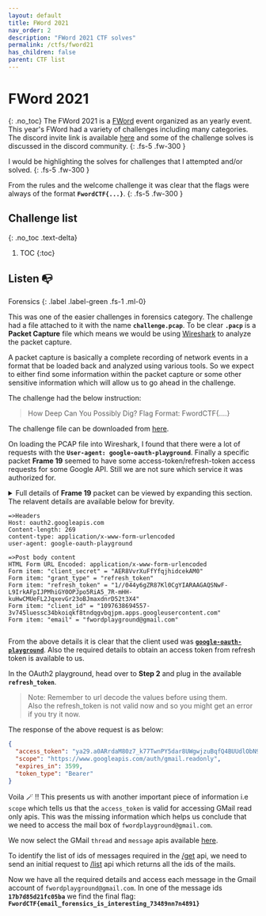 ```yaml
---
layout: default
title: FWord 2021
nav_order: 2
description: "FWord 2021 CTF solves"
permalink: /ctfs/fword21
has_children: false
parent: CTF list
---
```


# FWord 2021
{: .no_toc}
The FWord 2021 is a [FWord][1] event organized as an yearly event. This year's FWord had a variety of challenges 
including many categories. The discord invite link is available [here][2] and some of the challenge solves is
discussed in the discord community.
{: .fs-5 .fw-300 }

I would be highlighting the solves for challenges that I attempted and/or solved.
{: .fs-5 .fw-300 }

From the rules and the welcome challenge it was clear that the flags were always of the format **`FwordCTF{...}`**.
{: .fs-5 .fw-300 }

## Challenge list
{: .no_toc .text-delta}

1. TOC
{:toc}

## Listen 📭
Forensics
{: .label .label-green .fs-1 .ml-0}

This was one of the easier challenges in forensics category. The challenge had a file attached to it with the name
**`challenge.pcap`**. To be clear **`.pacp`** is a **Packet Capture** file which means we would be using [Wireshark][3]
to analyze the packet capture.

A packet capture is basically a complete recording of network events in a format that be loaded back and analyzed using
various tools. So we expect to either find some information within the packet capture or some other sensitive information
which will allow us to go ahead in the challenge.

The challenge had the below instruction:
> How Deep Can You Possibly Dig?
> Flag Format: FwordCTF{....}

The challenge file can be downloaded from [here][4].

On loading the PCAP file into Wireshark, I found that there were a lot of requests with the **`User-agent: google-oauth-playground`**.
Finally a specific packet **Frame 19** seemed to have some access-token/refresh-token access requests for some Google API. Still we
are not sure which service it was authorized for. 

<details markdown="block">
  <summary>
    Full details of <b>Frame 19</b> packet can be viewed by expanding this section.  
    The relavent details are available below for brevity.
    <div class="language-plaintext highlighter-rouge">
        <div class="highlight">
<pre class="highlight"><code>=>Headers
Host: oauth2.googleapis.com
Content-length: 269
content-type: application/x-www-form-urlencoded
user-agent: google-oauth-playground
&nbsp;
=>Post body content
HTML Form URL Encoded: application/x-www-form-urlencoded
Form item: "client_secret" = "AER8VvrXuFfYfqjhidcekAM0"
Form item: "grant_type" = "refresh_token"
Form item: "refresh_token" = "1//044y6gZR87Kl0CgYIARAAGAQSNwF-L9IrkAFpIJPMhiGY0OPJpo5RiA5_7R-mHH-kuHwCMUeFL2JqxevGr23oBJmaxdnrD52t3X4"
Form item: "client_id" = "1097638694557-3v745luessc34bkoiqkf8tndqgvbqjpm.apps.googleusercontent.com"
Form item: "email" = "fwordplayground@gmail.com"</code></pre>
        </div>
    </div>
  </summary>  

```
Frame 19: 1481 bytes on wire (11848 bits), 1481 bytes captured (11848 bits)
Ethernet II, Src: VMware_4a:97:bf (00:0c:29:4a:97:bf), Dst: VMware_ee:46:d7 (00:50:56:ee:46:d7)
Internet Protocol Version 4, Src: 10.1.2.100, Dst: 172.217.171.234
    0100 .... = Version: 4
    .... 0101 = Header Length: 20 bytes (5)
Differentiated Services Field: 0x00 (DSCP: CS0, ECN: Not-ECT)
    Total Length: 1467
    Identification: 0x56f9 (22265)
    Flags: 0x40, Don't fragment
    Fragment Offset: 0
    Time to Live: 63
    Protocol: TCP (6)
    Header Checksum: 0x7a1b [validation disabled]
    [Header checksum status: Unverified]
    Source Address: 10.1.2.100
    Destination Address: 172.217.171.234
Transmission Control Protocol, Src Port: 55106, Dst Port: 80, Seq: 22, Ack: 1, Len: 1427
    Source Port: 55106
    Destination Port: 80
    [Stream index: 0]
    [TCP Segment Len: 1427]
    Sequence Number: 22    (relative sequence number)
    Sequence Number (raw): 4223254728
    [Next Sequence Number: 1449    (relative sequence number)]
    Acknowledgment Number: 1    (relative ack number)
    Acknowledgment number (raw): 677992636
    0101 .... = Header Length: 20 bytes (5)
    Flags: 0x010 (ACK)
        1.   .... .... = Reserved: Not set
        ...0 .... .... = Nonce: Not set
        .... 0... .... = Congestion Window Reduced (CWR): Not set
        .... .0.. .... = ECN-Echo: Not set
        .... ..0. .... = Urgent: Not set
        .... ...1 .... = Acknowledgment: Set
        .... .... 0... = Push: Not set
        .... .... .0.. = Reset: Not set
        .... .... ..0. = Syn: Not set
        .... .... ...0 = Fin: Not set
        [TCP Flags: ·······A····]
    Window: 64215
    [Calculated window size: 64215]
    [Window size scaling factor: -2 (no window scaling used)]
    Checksum: 0x1c05 [unverified]
    [Checksum Status: Unverified]
    Urgent Pointer: 0
    [SEQ/ACK analysis]
    [Timestamps]
        [Time since first frame in this TCP stream: 0.894912000 seconds]
        [Time since previous frame in this TCP stream: 0.000156000 seconds]
    TCP payload (1427 bytes)
    TCP segment data (1427 bytes)
[2 Reassembled TCP Segments (1448 bytes): #15(21), #19(1427)]
Hypertext Transfer Protocol
HTML Form URL Encoded: application/x-www-form-urlencoded
    Form item: "client_secret" = "AER8VvrXuFfYfqjhidcekAM0"
    Form item: "grant_type" = "refresh_token"
    Form item: "refresh_token" = "1//044y6gZR87Kl0CgYIARAAGAQSNwF-L9IrkAFpIJPMhiGY0OPJpo5RiA5_7R-mHH-kuHwCMUeFL2JqxevGr23oBJmaxdnrD52t3X4"
    Form item: "client_id" = "1097638694557-3v745luessc34bkoiqkf8tndqgvbqjpm.apps.googleusercontent.com"
Hypertext Transfer Protocol

PVîF×)J¿E»Vù@?z
d¬Ù«ê×BPû¹ÀÈ(iX¼Pú×Host: oauth2.googleapis.com
Content-length: 269
content-type: application/x-www-form-urlencoded
user-agent: google-oauth-playground

client_secret=AER8VvrXuFfYfqjhidcekAM0&grant_type=refresh_token&refresh_token=1%2F%2F044y6gZR87Kl0CgYIARAAGAQSNwF-L9IrkAFpIJPMhiGY0OPJpo5RiA5_7R-mHH-kuHwCMUeFL2JqxevGr23oBJmaxdnrD52t3X4&client_id=1097638694557-3v745luessc34bkoiqkf8tndqgvbqjpm.apps.googleusercontent.com&email=fwordplayground@gmail.com
HTTP/1.1 403 Forbidden
Vary: X-Origin
Vary: Referer
Content-Type: application/json; charset=UTF-8
Date: Fri, 27 Aug 2021 17:51:38 GMT
Server: scaffolding on HTTPServer2
Cache-Control: private
X-XSS-Protection: 0
X-Frame-Options: SAMEORIGIN
X-Content-Type-Options: nosniff
Accept-Ranges: none
Vary: Origin,Accept-Encoding
Transfer-Encoding: chunkedHTTP/1.1 403 Forbidden
Vary: X-Origin
Vary: Referer
Content-Type: application/json; charset=UTF-8
Date: Fri, 27 Aug 2021 18:10:48 GMT
Server: scaffolding on HTTPServer2
Cache-Control: private
X-XSS-Protection: 0
X-Frame-Options: SAMEORIGIN
X-Content-Type-Options: nosniff
Accept-Ranges: none
Vary: Origin,Accept-Encoding
Transfer-Encoding: chunkedHTTP/1.1 403 Forbidden
Vary: X-Origin
Vary: Referer
Content-Type: application/json; charset=UTF-8
Date: Fri, 27 Aug 2021 18:17:49 GMT
Server: scaffolding on HTTPServer2
Cache-Control: private
X-XSS-Protection: 0
X-Frame-Options: SAMEORIGIN
X-Content-Type-Options: nosniff
Accept-Ranges: none
Vary: 
```
</details>

From the above details it is clear that the client used was [**`google-oauth-playground`**][4]. Also the
required details to obtain an access token from refresh token is available to us.

In the OAuth2 playground, head over to **Step 2** and plug in the available **`refresh_token`**.
> Note: Remember to url decode the values before using them.  
> Also the refresh_token is not valid now and so you might get an error if you try it now.

The response of the above request is as below:
```json
{
  "access_token": "ya29.a0ARrdaM80z7_k77TwnPY5dar8UWgwjzuBqfQ4BUUdlObN9oGOUTfWUgY8JIfBERMDuYv2DYg3vmevAoj1b-GmxWMQ_MPsMqmb0vnOgsGWJ4VEEcQwcJk1GklOeISGnBe_KEtd46IldOjCmCNhSdcBqW2OOfWlDA", 
  "scope": "https://www.googleapis.com/auth/gmail.readonly", 
  "expires_in": 3599, 
  "token_type": "Bearer"
}
```

Voila 🪄 !! This presents us with another important piece of information i.e `scope` which tells
us that the `access_token` is valid for accessing GMail read only apis. This was the missing information
which helps us conclude that we need to access the mail box of `fwordplayground@gmail.com`.

We now select the GMail `thread` and `message` apis available [here][5].  

To identify the list of ids of messages required in the [/get][6] api, we need to send an initial request
to [/list][7] api which returns all the ids of the mails.

Now we have all the required details and access each message in the Gmail account of `fwordplayground@gmail.com`.
In one of the message ids **`17b7d85d21fc05ba`** we find the final flag:  
**`FwordCTF{email_forensics_is_interesting_73489nn7n4891}`**

[1]: https://ctftime.org/team/72251
[2]: https://discord.gg/beEcn8Q
[3]: https://www.wireshark.org/
[4]: https://developers.google.com/oauthplayground/
[5]: https://developers.google.com/gmail/api/reference/rest/v1/users.messages
[6]: https://developers.google.com/gmail/api/reference/rest/v1/users.messages/get
[7]: https://developers.google.com/gmail/api/reference/rest/v1/users.messages/list